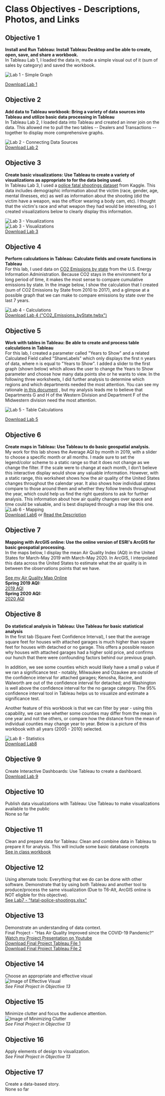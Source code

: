 # Class Objectives - Descriptions, Photos, and Links   
      
## <a id = "obj_1"> </a>Objective 1  
**Install and Run Tableau: Install Tableau Desktop and be able to create, open, save, and share a workbook.**  
In Tableau Lab 1, I loaded the data in, made a simple visual out of it (sum of sales by category) and saved the workbook.  

![Lab 1 - Simple Graph](./images/Lab1_image.PNG)  

[Download Lab 1](./tableau_workbooks/Lab1.twbx)  

## <a id = "obj_2"> </a>Objective 2  
**Add data to Tableau workbook: Bring a variety of data sources into Tableau and utilize basic data processing in Tableau**  
In Tableau Lab 2, I loaded data into Tableau and created an inner join on the data. This allowed me to pull the two tables -- Dealers and Transactions -- together to display more comprehensive graphs.  
  
![Lab 2 - Connecting Data Sources](./images/Lab2_Data.PNG)  
[Download Lab 2](./tableau_workbooks/Lab2.twbx) 

## <a id = "obj_3"> </a>Objective 3  
**Create basic visualizations: Use Tableau to create a variety of visualizations as appropriate to for the data being used.**  
In Tableau Lab 3, I used a [police fatal shootings dataset](https://www.kaggle.com/andrewmvd/police-deadly-force-usage-us?select=fatal-police-shootings-data.csv) from Kaggle. This data includes demographic information about the victim (race, gender, age, mental illnesses, etc) as well as information about the shooting (did the victim have a weapon, was the officer wearing a body cam, etc). I thought that the victim's race and what weapon they had would be interesting, so I created visualizations below to clearly display this information. 
  
![Lab 3 - Visualizations](./images/Lab3_Race.PNG)  
![Lab 3 - Visualizations](./images/Lab3_Weapons.PNG)  
[Download Lab 3](./tableau_workbooks/Lab3.twbx)  


## <a id = "obj_4"> </a>Objective 4  
**Perform calculations in Tableau: Calculate fields and create functions in Tableau**  
For this lab, I used data on [CO2 Emissions by state](https://www.eia.gov/environment/emissions/state/) from the U.S. Energy Information Administration. Because CO2 stays in the environment for a long period of time, it makes the most sense to compare cumulative emissions by state. In the image below, I show the calculation that I created (sum of CO2 Emissions by State from 2010 to 2017), and a glimpse at a possible graph that we can make to compare emissions by state over the last 7 years.  
   
![Lab 4 - Calculations](./images/Lab4_Calculations.PNG)  
[Download Lab 4 ("CO2_Emissions_byState.twbx") ](./tableau_workbooks/CO2_Emissions_byState.twbx)  

## <a id = "obj_5"> </a>Objective 5  
**Work with tables in Tableau: Be able to create and process table calculations in Tableau**  
For this lab, I created a parameter called "Years to Show" and a related Calculated Field called "ShareLabels" which only displays the first n years of data, where n is equal to "Years to Show". I added a slider to the first graph (shown below) which allows the user to change the Years to Show parameter and choose how many data points she or he wants to view. In the following three worksheets, I did further analysis to determine which regions and which departments needed the most attention. You can see my rationale [in this document](./documents/Lab5_Description.pdf) , but my analysis leads me to believe that Departments G and H of the Western Division and Department F of the Midwestern division need the most attention.    
  
![Lab 5 - Table Calculations](./images/Lab5_Calc.PNG)  

[Download Lab 5](./tableau_workbooks/Lab5.twbx)  
 
## <a id = "obj_6"> </a>Objective 6  
**Create maps in Tableau: Use Tableau to do basic geospatial analysis.**  
My work for this lab shows the Average AQI by month in 2019, with a slider to choose a specific month or all months. I made sure to set the legend/color scheme to a static range so that it does not change as we change the filter. If the scale were to change at each month, I don’t believe this interactive display would show any valuable information. However, with a static range, this worksheet shows how the air quality of the United States changes throughout the calendar year. It also shows how individual states compare to those around them and whether they follow trends throughout the year, which could help us find the right questions to ask for further analysis. This information about how air quality changes over space and time could be valuable, and is best displayed through a map like this one.  
![Lab 6 - Mapping](./images/Lab6_AQI.twbx)  
[Download Lab6](./tableau_workbooks/Lab6.twbx) or [Read the Description](./documents/Lab6_Description.pdf)

## <a id = "obj_7"> </a>Objective 7
**Mapping with ArcGIS online: Use the online version of ESRI's ArcGIS for basic geospatial processing.**  
In the maps below, I display the mean Air Quality Index (AQI) in the United States for March-May 2019 with March-May 2020. In ArcGIS, I interpolated this data across the United States to estimate what the air quality is in between the observations points that we have.  

[See my Air Quality Map Online](https://arcg.is/1rHu98)   
**Spring 2019 AQI:**  
[2019 AQI](./images/AQI_Spring_2019.png)  
**Spring 2020 AQI:**  
[2020 AQI](./images/AQI_Spring_2020.png)  

## <a id = "obj_8"> </a>Objective 8  
**Do statistical analysis in Tableau: Use Tableau for basic statistical analysis**      
In the first tab (Square Feet Confidence Interval), I see that the average square feet for houses with attached garages is much higher than square feet for houses with detached or no garage. This offers a possible reason why houses with attached garages had a higher sold price, and confirms our hunch that there were confounding factors behind our previous graph.

In addition, we see some counties which would likely have a small p value if we ran a significance test - notably, Milwaukee and Ozaukee are outside of the confidence interval for attached garages; Kenosha, Racine, and Walworth are out of the confidence interval for detached; and Washington is well above the confidence interval for the no garage category. The 95% confidence interval tool in Tableau helps us to visualize and estimate a significance test.  

Another feature of this workbook is that we can filter by year - using this capability, we can see whether some counties may differ from the mean in one year and not the others, or compare how the distance from the mean of individual counties may change year to year. Below is a picture of this workbook with all years (2005 - 2010) selected.  

![Lab 8 - Statistics](./images/Lab8_Stats.PNG)  
[Download Lab8](./tableau_workbooks/Lab8.twbx)  

## <a id = "obj_9"> </a>Objective 9  
Create Interactive Dashboards: Use Tableau to create a dashboard.      
[Download Lab 9](./tableau_workbooks/Lab9.twbx)    

## <a id = "obj_10"> </a>Objective 10  
Publish data visualizations with Tableau: Use Tableau to make visualizations available to the public      
None so far  

## <a id = "obj_11"> </a>Objective 11  
Clean and prepare data for Tableau: Clean and combine data in Tableau to prepare it for analysis. This will include some basic database concepts      
[See in class workbook](./tableau_workbooks/InClass9-28.twbx)  

## <a id = "obj_12"> </a>Objective 12
Using alternate tools: Everything that we do can be done with other software. Demonstrate that by using both Tableau and another tool to produce/process the same visualization (Due to T6-Alt, ArcGIS online is NOT eligible for this objective).       
[See Lab7 - "fatal-police-shootings.xlsx"](./documents/fatal-police-shootings.xlsx)  

## <a id = "obj_13"> </a>Objective 13  
Demonstrate an understanding of data context.  
Final Project - "Has Air Quality Improved since the COVID-19 Pandemic?"  
[Watch my Project Presentation on Youtube](https://youtu.be/pEjmn405S2U)  
[Download Final Project Tableau File 1](./tableau_workbooks/Final_Project.twbx)  
[Download Final Project Tableau File 2](./tableau_workbooks/Final_Joined.twbx)  

## <a id = "obj_14"> </a>Objective 14  
Choose an appropriate and effective visual   
![Image of Effective Visual](./images/AQI_Effective_Visual.PNG)  
*See Final Project in Objective 13*   

## <a id = "obj_15"> </a>Objective 15  
Minimize clutter and focus the audience attention.  
![Image of Minimizing Clutter](./images/AQI_Minimize_Clutter.PNG)  
*See Final Project in Objective 13*     

## <a id = "obj_16"> </a>Objective 16   
Apply elements of design to visualization.  
*See Final Project in Objective 13*   
 
## <a id = "obj_17"> </a>Objective 17  
Create a data-based story.  
None so far 
